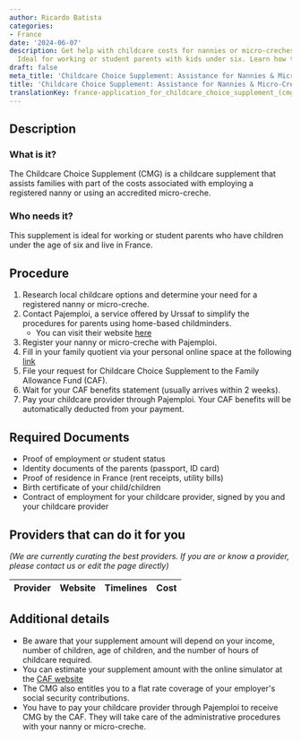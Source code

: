 ```yaml
---
author: Ricardo Batista
categories:
- France
date: '2024-06-07'
description: Get help with childcare costs for nannies or micro-creches in France.
  Ideal for working or student parents with kids under six. Learn how to apply today.
draft: false
meta_title: 'Childcare Choice Supplement: Assistance for Nannies & Micro-Creches'
title: 'Childcare Choice Supplement: Assistance for Nannies & Micro-Creches'
translationKey: france-application_for_childcare_choice_supplement_(cmg)
---
```


## Description
### What is it?
The Childcare Choice Supplement (CMG) is a childcare supplement that assists families with part of the costs associated with employing a registered nanny or using an accredited micro-creche.

### Who needs it?
This supplement is ideal for working or student parents who have children under the age of six and live in France. 

## Procedure
1. Research local childcare options and determine your need for a registered nanny or micro-creche.
2. Contact Pajemploi, a service offered by Urssaf to simplify the procedures for parents using home-based childminders.
    - You can visit their website [here](https://www.pajemploi.urssaf.fr/pajewebinfo/cms/sites/pajewebinfo/accueil/index.html)
3. Register your nanny or micro-creche with Pajemploi.
4. Fill in your family quotient via your personal online space at the following [link](https://www.caf.fr/allocataires/droits-et-prestations/s-informer-sur-les-aides/petite-enfance/le-complement-libre-choix-du-mode-de-garde)
5. File your request for Childcare Choice Supplement to the Family Allowance Fund (CAF).
6. Wait for your CAF benefits statement (usually arrives within 2 weeks).
7. Pay your childcare provider through Pajemploi. Your CAF benefits will be automatically deducted from your payment.

## Required Documents
- Proof of employment or student status
- Identity documents of the parents (passport, ID card)
- Proof of residence in France (rent receipts, utility bills)
- Birth certificate of your child/children
- Contract of employment for your childcare provider, signed by you and your childcare provider

## Providers that can do it for you

_(We are currently curating the best providers. If you are or know a provider, please contact us or edit the page directly)_

| Provider        |     Website     |     Timelines    |       Cost      |
| --------------- | --------------- |  :-------------: | :-------------: |

## Additional details
- Be aware that your supplement amount will depend on your income, number of children, age of children, and the number of hours of childcare required.
- You can estimate your supplement amount with the online simulator at the [CAF website](https://wwwd.caf.fr/wps/portal/caffr/aidesetservices/lesservicesenligne/estimervosdroits/lecomplementdulibrechoixdumodedegarde)
- The CMG also entitles you to a flat rate coverage of your employer's social security contributions.
- You have to pay your childcare provider through Pajemploi to receive CMG by the CAF. They will take care of the administrative procedures with your nanny or micro-creche.